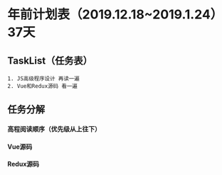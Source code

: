 # 年前计划表（2019.12.18~2019.1.24）37天
## TaskList（任务表）
```
1. JS高级程序设计 再读一遍
2. Vue和Redux源码 看一遍
```
## 任务分解
#### 高程阅读顺序（优先级从上往下）
#### Vue源码
#### Redux源码